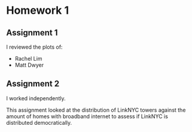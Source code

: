 # Homework 1

## Assignment 1
I reviewed the plots of:
* Rachel Lim
* Matt Dwyer

## Assignment 2
I worked independently.

This assignment looked at the distribution of LinkNYC towers against the amount of homes with broadband internet to assess if LinkNYC is distributed democratically.